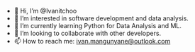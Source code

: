 - 👋 Hi, I’m @Ivanitchoo
- 👀 I’m interested in software development and data analysis.
- 🌱 I’m currently learning Python for Data Analysis and ML.  
- 💞️ I’m looking to collaborate with other developers.
- 📫 How to reach me: ivan.mangunyane@outlook.com

<!---
Ivanitchoo/Ivanitchoo is a ✨ special ✨ repository because its `README.md` (this file) appears on your GitHub profile.
You can click the Preview link to take a look at your changes.
--->
